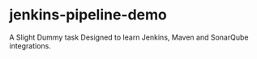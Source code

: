 # jenkins-pipeline-demo

A Slight Dummy task Designed to learn Jenkins, Maven and SonarQube integrations.
